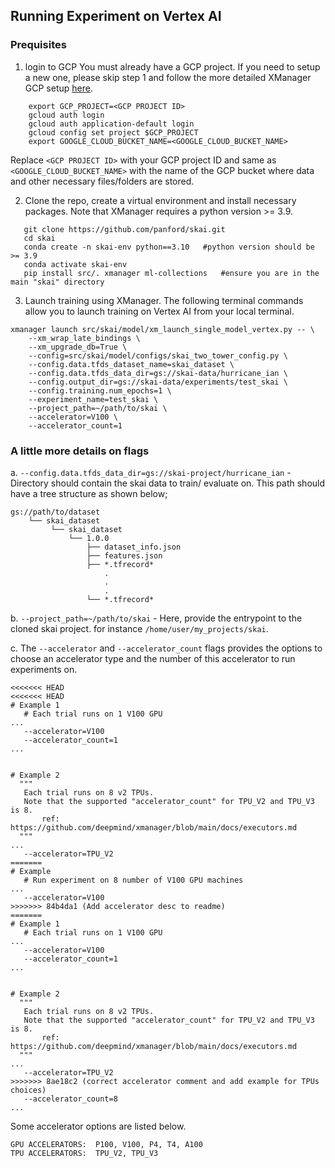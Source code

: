 ## Running Experiment on Vertex AI

### Prequisites
1. login to GCP
You must already have a GCP project. If you need to setup a new one, please skip step 1 and follow the more detailed XManager GCP setup [here](https://github.com/deepmind/xmanager/tree/main#create-a-gcp-project-optional).
```
    export GCP_PROJECT=<GCP PROJECT ID>
    gcloud auth login
    gcloud auth application-default login
    gcloud config set project $GCP_PROJECT
    export GOOGLE_CLOUD_BUCKET_NAME=<GOOGLE_CLOUD_BUCKET_NAME>
```
Replace `<GCP PROJECT ID>` with your GCP project ID and same as `<GOOGLE_CLOUD_BUCKET_NAME>` with the name of the GCP bucket where data and other necessary files/folders are stored.

2. Clone the repo, create a virtual environment and install necessary packages. 
Note that XManager requires a python version >= 3.9. 

```
   git clone https://github.com/panford/skai.git
   cd skai
   conda create -n skai-env python==3.10   #python version should be >= 3.9
   conda activate skai-env
   pip install src/. xmanager ml-collections   #ensure you are in the main "skai" directory
```

3. Launch training using XManager.
The following terminal commands allow you to launch training on Vertex AI from your local terminal. 
  

```
xmanager launch src/skai/model/xm_launch_single_model_vertex.py -- \
    --xm_wrap_late_bindings \
    --xm_upgrade_db=True \
    --config=src/skai/model/configs/skai_two_tower_config.py \
    --config.data.tfds_dataset_name=skai_dataset \
    --config.data.tfds_data_dir=gs://skai-data/hurricane_ian \
    --config.output_dir=gs://skai-data/experiments/test_skai \
    --config.training.num_epochs=1 \
    --experiment_name=test_skai \
    --project_path=~/path/to/skai \
    --accelerator=V100 \
    --accelerator_count=1
```
### A little more details on flags
 a. `--config.data.tfds_data_dir=gs://skai-project/hurricane_ian` - Directory should contain the skai data to train/ evaluate on. This path should have a tree structure as shown below;
```
gs://path/to/dataset 
    └── skai_dataset
         └── skai_dataset
             └── 1.0.0
                 ├── dataset_info.json
                 ├── features.json
                 ├── *.tfrecord*
                     .
                     .
                     .
                 └── *.tfrecord*
```

 b. `--project_path=~/path/to/skai` - Here, provide the entrypoint to the cloned skai project. for instance `/home/user/my_projects/skai`.

 c. The `--accelerator` and `--accelerator_count` flags provides the options to choose an accelerator type and the number of this accelerator to run experiments on. 

 ```
<<<<<<< HEAD
<<<<<<< HEAD
 # Example 1
    # Each trial runs on 1 V100 GPU
...
    --accelerator=V100 
    --accelerator_count=1
 ...


# Example 2
   """
    Each trial runs on 8 v2 TPUs. 
    Note that the supported "accelerator_count" for TPU_V2 and TPU_V3 is 8.
        ref: https://github.com/deepmind/xmanager/blob/main/docs/executors.md
   """
 ...
    --accelerator=TPU_V2
=======
 # Example
    # Run experiment on 8 number of V100 GPU machines
...
    --accelerator=V100 
>>>>>>> 84b4da1 (Add accelerator desc to readme)
=======
 # Example 1
    # Each trial runs on 1 V100 GPU
...
    --accelerator=V100 
    --accelerator_count=1
 ...


# Example 2
   """
    Each trial runs on 8 v2 TPUs. 
    Note that the supported "accelerator_count" for TPU_V2 and TPU_V3 is 8.
        ref: https://github.com/deepmind/xmanager/blob/main/docs/executors.md
   """
 ...
    --accelerator=TPU_V2
>>>>>>> 8ae18c2 (correct accelerator comment and add example for TPUs choices)
    --accelerator_count=8
 ...
 ```

Some accelerator options are listed below.  

    GPU ACCELERATORS:  P100, V100, P4, T4, A100 
    TPU ACCELERATORS:  TPU_V2, TPU_V3
